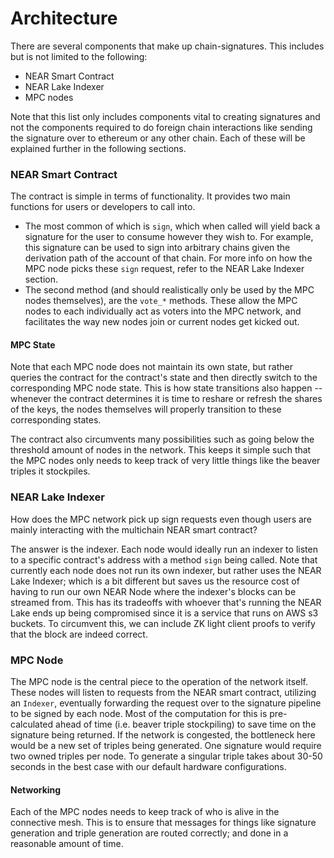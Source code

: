# Architecture

There are several components that make up chain-signatures. This includes but is not limited to the following:

- NEAR Smart Contract
- NEAR Lake Indexer
- MPC nodes

Note that this list only includes components vital to creating signatures and not the components required to do foreign chain interactions like sending the signature over to ethereum or any other chain. Each of these will be explained further in the following sections.

### NEAR Smart Contract

The contract is simple in terms of functionality. It provides two main functions for users or developers to call into.

- The most common of which is `sign`, which when called will yield back a signature for the user to consume however they wish to. For example, this signature can be used to sign into arbitrary chains given the derivation path of the account of that chain. For more info on how the MPC node picks these `sign` request, refer to the NEAR Lake Indexer section.
- The second method (and should realistically only be used by the MPC nodes themselves), are the `vote_*` methods. These allow the MPC nodes to each individually act as voters into the MPC network, and facilitates the way new nodes join or current nodes get kicked out.

#### MPC State

Note that each MPC node does not maintain its own state, but rather queries the contract for the contract's state and then directly switch to the corresponding MPC node state. This is how state transitions also happen -- whenever the contract determines it is time to reshare or refresh the shares of the keys, the nodes themselves will properly transition to these corresponding states.

The contract also circumvents many possibilities such as going below the threshold amount of nodes in the network. This keeps it simple such that the MPC nodes only needs to keep track of very little things like the beaver triples it stockpiles.

### NEAR Lake Indexer

How does the MPC network pick up sign requests even though users are mainly interacting with the multichain NEAR smart contract?

The answer is the indexer. Each node would ideally run an indexer to listen to a specific contract's address with a method `sign` being called. Note that currently each node does not run its own indexer, but rather uses the NEAR Lake Indexer; which is a bit different but saves us the resource cost of having to run our own NEAR Node where the indexer's blocks can be streamed from. This has its tradeoffs with whoever that's running the NEAR Lake ends up being compromised since it is a service that runs on AWS s3 buckets. To circumvent this, we can include ZK light client proofs to verify that the block are indeed correct.

### MPC Node

The MPC node is the central piece to the operation of the network itself. These nodes will listen to requests from the NEAR smart contract, utilizing an `Indexer`, eventually forwarding the request over to the signature pipeline to be signed by each node. Most of the computation for this is pre-calculated ahead of time (i.e. beaver triple stockpiling) to save time on the signature being returned. If the network is congested, the bottleneck here would be a new set of triples being generated. One signature would require two owned triples per node. To generate a singular triple takes about 30-50 seconds in the best case with our default hardware configurations.

#### Networking

Each of the MPC nodes needs to keep track of who is alive in the connective mesh. This is to ensure that messages for things like signature generation and triple generation are routed correctly; and done in a reasonable amount of time.
